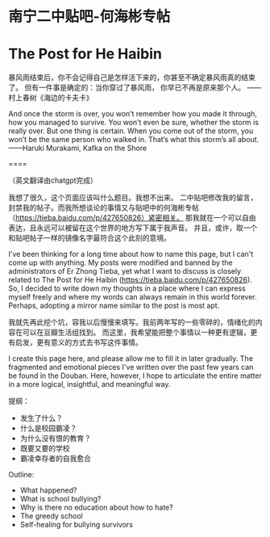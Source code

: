 # 南宁二中贴吧-何海彬专帖
# The Post for He Haibin

暴风雨结束后，你不会记得自己是怎样活下来的，你甚至不确定暴风雨真的结束了。
但有一件事是确定的：当你穿过了暴风雨， 你早已不再是原来那个人。
                                                      ——村上春树《海边的卡夫卡》

And once the storm is over, you won’t remember how you made it through, how you managed to survive. You won’t even be sure, whether the storm is really over. But one thing is certain. When you come out of the storm, you won’t be the same person who walked in. That’s what this storm’s all about.
            ——Haruki Murakami, Kafka on the Shore

====

（英文翻译由chatgpt完成）

我想了很久，这个页面应该叫什么题目。我想不出来。
二中贴吧修改我的留言，封禁我的帖子。而我所想谈论的事情又与贴吧中的何海彬专帖（https://tieba.baidu.com/p/427650826）紧密相关。
那我就在一个可以自由表达，且永远可以被留在这个世界的地方写下属于我声音。
并且，或许，取一个和贴吧帖子一样的镜像名字最符合这个此刻的意境。

I've been thinking for a long time about how to name this page, but I can't come up with anything.
My posts were modified and banned by the administrators of Er Zhong Tieba, yet what I want to discuss is closely related to The Post for He Haibin (https://tieba.baidu.com/p/427650826).
So, I decided to write down my thoughts in a place where I can express myself freely and where my words can always remain in this world forever.
Perhaps, adopting a mirror name similar to the  post is most apt.

我就先再此挖个坑，容我以后慢慢来填写。我前两年写的一些零碎的，情绪化的内容在可以在豆瓣生活组找到。
而这里，我希望能把整个事情以一种更有逻辑，更有启发，更有意义的方式去书写这件事情。

I create this page here, and please allow me to fill it in later gradually. The fragmented and emotional pieces I've written over the past few years can be found in the Douban. Here, however, I hope to articulate the entire matter in a more logical, insightful, and meaningful way.

提纲：
 - 发生了什么？
 - 什么是校园霸凌？
 - 为什么没有恨的教育？
 - 既要又要的学校
 - 霸凌幸存者的自我愈合

Outline:
- What happened?
- What is school bullying?
- Why is there no education about how to hate?
- The greedy school
- Self-healing for bullying survivors
